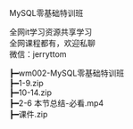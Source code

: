 MySQL零基础特训班

全网it学习资源共享学习<br>全网课程都有，欢迎私聊<br>微信：jerryttom<br>

┣━wm002-MySQL零基础特训班<br> ┣━1-9.zip<br> ┣━10-14.zip<br> ┣━2-6 本节总结-必看.mp4<br> ┣━课件.zip